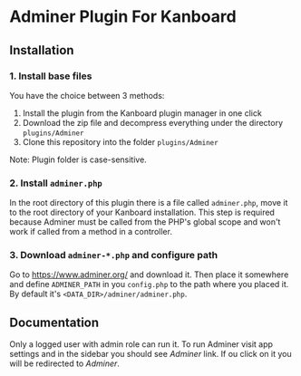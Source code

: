 Adminer Plugin For Kanboard
==============================

Installation
------------

### 1. Install base files

You have the choice between 3 methods:
  1. Install the plugin from the Kanboard plugin manager in one click
  2. Download the zip file and decompress everything under the directory `plugins/Adminer`
  3. Clone this repository into the folder `plugins/Adminer`

Note: Plugin folder is case-sensitive.

### 2. Install `adminer.php`

In the root directory of this plugin there is a file called `adminer.php`, move it to the root directory of your Kanboard installation. This step is required because Adminer must be called from the PHP's global scope and won't work if called from a method in a controller.

### 3. Download `adminer-*.php` and configure path

Go to https://www.adminer.org/ and download it. Then place it somewhere and define `ADMINER_PATH` in you `config.php` to the path where you placed it. By default it's `<DATA_DIR>/adminer/adminer.php`.

Documentation
-------------

Only a logged user with admin role can run it. To run Adminer visit app settings and in the sidebar you should see _Adminer_ link. If ou click on it you will be redirected to _Adminer_.
